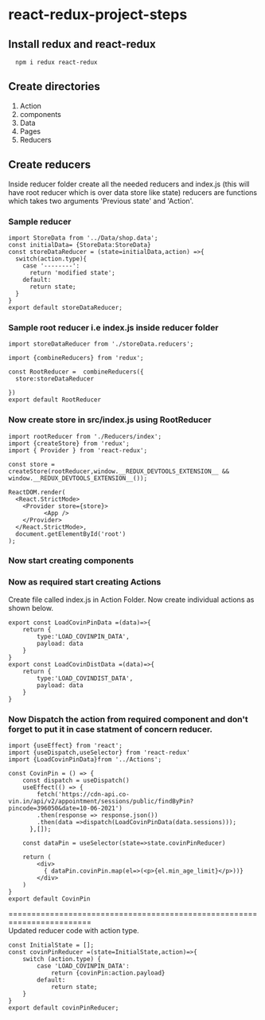 # react-redux-project-steps

## Install redux and react-redux
``` 
  npm i redux react-redux
```
## Create directories
1. Action
2. components
3. Data
4. Pages
5. Reducers

## Create reducers 
Inside reducer folder create all the needed reducers and index.js (this will have root reducer which is over data store like state)
reducers are functions which takes two arguments 'Previous state' and 'Action'.
 ### Sample reducer
```
import StoreData from '../Data/shop.data';
const initialData= {StoreData:StoreData}
const storeDataReducer = (state=initialData,action) =>{
  switch(action.type){
    case '--------':
      return 'modified state';
    default:
      return state;
  }
}
export default storeDataReducer;
```
### Sample root reducer i.e index.js inside reducer folder
```
import storeDataReducer from './storeData.reducers';

import {combineReducers} from 'redux';

const RootReducer =  combineReducers({
  store:storeDataReducer

})
export default RootReducer
```

### Now create store in src/index.js using RootReducer
``` 
import rootReducer from './Reducers/index';
import {createStore} from 'redux';
import { Provider } from 'react-redux';

const store = createStore(rootReducer,window.__REDUX_DEVTOOLS_EXTENSION__ && window.__REDUX_DEVTOOLS_EXTENSION__());

ReactDOM.render(
  <React.StrictMode>
    <Provider store={store}>
          <App />
    </Provider>
  </React.StrictMode>,
  document.getElementById('root')
);
```
### Now start creating components 
### Now as required start creating Actions 
Create file called index.js in Action Folder.
Now create individual actions as shown below.
```
export const LoadCovinPinData =(data)=>{
    return {
        type:'LOAD_COVINPIN_DATA',
        payload: data
    }
}
export const LoadCovinDistData =(data)=>{
    return {
        type:'LOAD_COVINDIST_DATA',
        payload: data
    }
}
```
### Now Dispatch the action from required component and don't forget to put it in case statment of concern reducer.
```
import {useEffect} from 'react';
import {useDispatch,useSelector} from 'react-redux'
import {LoadCovinPinData}from '../Actions';

const CovinPin = () => {
    const dispatch = useDispatch()
    useEffect(() => {
        fetch('https://cdn-api.co-vin.in/api/v2/appointment/sessions/public/findByPin?pincode=396050&date=10-06-2021')
        .then(response => response.json())
        .then(data =>dispatch(LoadCovinPinData(data.sessions)));
      },[]);

    const dataPin = useSelector(state=>state.covinPinReducer)
   
    return (
        <div>
          { dataPin.covinPin.map(el=>(<p>{el.min_age_limit}</p>))}
        </div>
    )
}
export default CovinPin
```
========================================================================
<br>Updated reducer code with action type.
```
const InitialState = [];
const covinPinReducer =(state=InitialState,action)=>{
    switch (action.type) {
        case 'LOAD_COVINPIN_DATA':
            return {covinPin:action.payload}
        default:
            return state;
    }
}
export default covinPinReducer;
```
